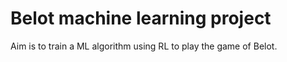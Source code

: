 # Belot machine learning project

Aim is to train a ML algorithm using RL to play the game of Belot.

